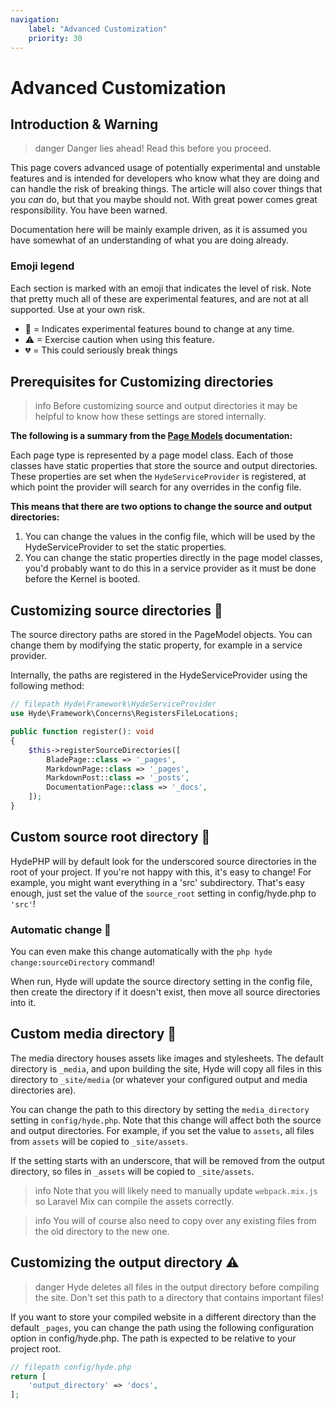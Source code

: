 ```yaml
---
navigation:
    label: "Advanced Customization"
    priority: 30
---
```


# Advanced Customization

## Introduction & Warning

>danger Danger lies ahead! Read this before you proceed.

This page covers advanced usage of potentially experimental and unstable features and is intended for developers
who know what they are doing and can handle the risk of breaking things. The article will also cover things
that you _can_ do, but that you maybe should not. With great power comes great responsibility. You have been warned.

Documentation here will be mainly example driven, as it is assumed you have somewhat of an understanding of what you are doing already.

### Emoji legend

Each section is marked with an emoji that indicates the level of risk. Note that pretty much all of these
are experimental features, and are not at all supported. Use at your own risk.

- 🧪 = Indicates experimental features bound to change at any time.
- ⚠ = Exercise caution when using this feature.
- 💔 = This could seriously break things


## Prerequisites for Customizing directories

>info Before customizing source and output directories it may be helpful to know how these settings are stored internally.

**The following is a summary from the [Page Models](page-models) documentation:**

Each page type is represented by a page model class. Each of those classes have static properties that store the source and output directories.
These properties are set when the `HydeServiceProvider` is registered, at which point the provider will search for any overrides in the config file.

**This means that there are two options to change the source and output directories:**
1. You can change the values in the config file, which will be used by the HydeServiceProvider to set the static properties.
2. You can change the static properties directly in the page model classes, you'd probably want to do this in a service provider as it must be done before the Kernel is booted.

## Customizing source directories 🧪

The source directory paths are stored in the PageModel objects.
You can change them by modifying the static property, for example in a service provider.

Internally, the paths are registered in the HydeServiceProvider using the following method:

```php
// filepath Hyde\Framework\HydeServiceProvider
use Hyde\Framework\Concerns\RegistersFileLocations;

public function register(): void
{
    $this->registerSourceDirectories([
        BladePage::class => '_pages',
        MarkdownPage::class => '_pages',
        MarkdownPost::class => '_posts',
        DocumentationPage::class => '_docs',
    ]);
}
```


## Custom source root directory 🧪

HydePHP will by default look for the underscored source directories in the root of your project.
If you're not happy with this, it's easy to change! For example, you might want everything in a 'src'
subdirectory. That's easy enough, just set the value of the `source_root` setting in config/hyde.php to `'src'`!

### Automatic change 🧪

You can even make this change automatically with the `php hyde change:sourceDirectory` command!

When run, Hyde will update the source directory setting in the config file, then create the directory if it doesn't exist, then move all source directories into it.


## Custom media directory 🧪

The media directory houses assets like images and stylesheets. The default directory is `_media`, and upon building the site,
Hyde will copy all files in this directory to `_site/media` (or whatever your configured output and media directories are).

You can change the path to this directory by setting the `media_directory` setting in `config/hyde.php`.
Note that this change will affect both the source and output directories. For example, if you set the value to `assets`,
all files from `assets` will be copied to `_site/assets`.

If the setting starts with an underscore, that will be removed from the output directory, so files in `_assets` will be copied to `_site/assets`.

>info Note that you will likely need to manually update `webpack.mix.js` so Laravel Mix can compile the assets correctly.

>info You will of course also need to copy over any existing files from the old directory to the new one.


## Customizing the output directory ⚠

>danger Hyde deletes all files in the output directory before compiling the site. Don't set this path to a directory that contains important files!

If you want to store your compiled website in a different directory than
the default `_pages`, you can change the path using the following configuration option in config/hyde.php. The path is expected to be relative to your project root.

```php
// filepath config/hyde.php
return [
    'output_directory' => 'docs',
];
```
